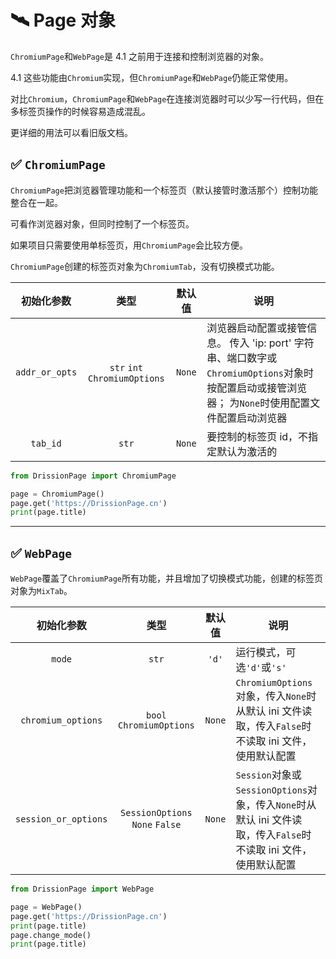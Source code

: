 # 🛰️ Page 对象

`ChromiumPage`和`WebPage`是 4.1 之前用于连接和控制浏览器的对象。

4.1 这些功能由`Chromium`实现，但`ChromiumPage`和`WebPage`仍能正常使用。

对比`Chromium`，`ChromiumPage`和`WebPage`在连接浏览器时可以少写一行代码，但在多标签页操作的时候容易造成混乱。

更详细的用法可以看旧版文档。

## ✅️️ `ChromiumPage`

`ChromiumPage`把浏览器管理功能和一个标签页（默认接管时激活那个）控制功能整合在一起。

可看作浏览器对象，但同时控制了一个标签页。

如果项目只需要使用单标签页，用`ChromiumPage`会比较方便。

`ChromiumPage`创建的标签页对象为`ChromiumTab`，没有切换模式功能。

|   初始化参数   |             类型              | 默认值 | 说明                                                         |
| :------------: | :---------------------------: | :----: | ------------------------------------------------------------ |
| `addr_or_opts` | `str` `int` `ChromiumOptions` | `None` | 浏览器启动配置或接管信息。 传入 'ip: port' 字符串、端口数字或`ChromiumOptions`对象时按配置启动或接管浏览器； 为`None`时使用配置文件配置启动浏览器 |
|    `tab_id`    |             `str`             | `None` | 要控制的标签页 id，不指定默认为激活的                        |

```python
from DrissionPage import ChromiumPage

page = ChromiumPage()
page.get('https://DrissionPage.cn')
print(page.title)
```



------

## ✅️️ `WebPage`

`WebPage`覆盖了`ChromiumPage`所有功能，并且增加了切换模式功能，创建的标签页对象为`MixTab`。

|      初始化参数      |              类型               | 默认值 | 说明                                                         |
| :------------------: | :-----------------------------: | :----: | ------------------------------------------------------------ |
|        `mode`        |              `str`              | `'d'`  | 运行模式，可选`'d'`或`'s'`                                   |
|  `chromium_options`  |    `bool` `ChromiumOptions`     | `None` | `ChromiumOptions`对象，传入`None`时从默认 ini 文件读取，传入`False`时不读取 ini 文件，使用默认配置 |
| `session_or_options` | `SessionOptions` `None` `False` | `None` | `Session`对象或`SessionOptions`对象，传入`None`时从默认 ini 文件读取，传入`False`时不读取 ini 文件，使用默认配置 |

```python
from DrissionPage import WebPage

page = WebPage()
page.get('https://DrissionPage.cn')
print(page.title)
page.change_mode()
print(page.title)
```



